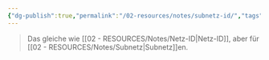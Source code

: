```yaml
---
{"dg-publish":true,"permalink":"/02-resources/notes/subnetz-id/","tags":["netzwerk/subnetting"],"noteIcon":"","updated":"2025-07-12T13:31:41.000+02:00"}
---
```


> Das gleiche wie [[02 - RESOURCES/Notes/Netz-ID\|Netz-ID]], aber für [[02 - RESOURCES/Notes/Subnetz\|Subnetz]]en.